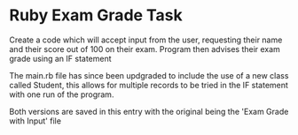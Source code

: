 # Ruby Exam Grade Task
Create a code which will accept input from the user, requesting their name and their score out of 100 on their exam. 
Program then advises their exam grade using an IF statement 

The main.rb file has since been updgraded to include the use of a new class called Student, this allows for multiple records to be tried in the IF statement with one run of the program. 

Both versions are saved in this entry with the original being the 'Exam Grade with Input' file
